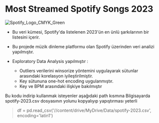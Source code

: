 # Most Streamed Spotify Songs 2023
![Spotify_Logo_CMYK_Green](https://github.com/ozaneermis/Spotify-2023/assets/74829981/3a6f1419-b1da-4ad2-87ce-edfd92dbdf4f)

* Bu veri kümesi, Spotify'da listelenen 2023'ün en ünlü şarkılarının bir listesini içerir. 
* Bu projede müzik dinleme platformu olan Spotify üzerinden veri analizi yapılmıştır.
* Exploratory Data Analysis yapılmıştır :
  
  * Outliers verilerini winsorize yöntemini uygulayarak sütunlar arasındaki korelasyon iyileştirilmiştir.
  * Key sütununa one-hot encoding uygulanmıştır.
  * Key ve BPM arasındaki ilişkiye bakılmıştır
 


Bu kodu indirip kullanmak isteyenler aşağıdaki path kısmına
Bilgisayarda spotify-2023.csv dosyasının yolunu kopyalıyıp yapıştırması yeterli

>df = pd.read_csv('//content/drive/MyDrive/Data/spotify-2023.csv', encoding='latin1')


